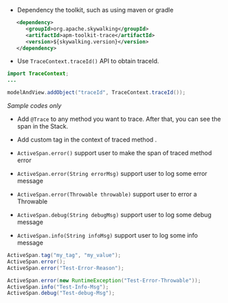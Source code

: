 * Dependency the toolkit, such as using maven or gradle
```xml
   <dependency>
      <groupId>org.apache.skywalking</groupId>
      <artifactId>apm-toolkit-trace</artifactId>
      <version>${skywalking.version}</version>
   </dependency>
```

* Use `TraceContext.traceId()` API to obtain traceId.
```java
import TraceContext;
...

modelAndView.addObject("traceId", TraceContext.traceId());
```
_Sample codes only_

* Add `@Trace` to any method you want to trace. After that, you can see the span in the Stack.
* Add custom tag in  the context of traced method .

* `ActiveSpan.error()` support user to make the span of traced method error
* `ActiveSpan.error(String errorMsg)` support user to log some error message
* `ActiveSpan.error(Throwable throwable)` support user to error a Throwable
* `ActiveSpan.debug(String debugMsg)` support user to log some debug message
* `ActiveSpan.info(String infoMsg)` support user to log some info message
```java
ActiveSpan.tag("my_tag", "my_value");
ActiveSpan.error();
ActiveSpan.error("Test-Error-Reason");

ActiveSpan.error(new RuntimeException("Test-Error-Throwable"));
ActiveSpan.info("Test-Info-Msg");
ActiveSpan.debug("Test-debug-Msg");
```

